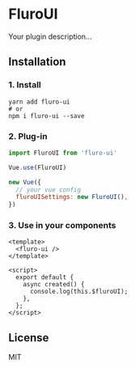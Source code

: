 # FluroUI

Your plugin description...

## Installation

### 1. Install
```
yarn add fluro-ui
# or
npm i fluro-ui --save
```

### 2. Plug-in
```js
import FluroUI from 'fluro-ui'

Vue.use(FluroUI)

new Vue({
  // your vue config
  fluroUISettings: new FluroUI(),
})
```

### 3. Use in your components

```vue
<template>
  <fluro-ui />
</template>

<script>
  export default {
    async created() {
      console.log(this.$fluroUI);
    },
  };
</script>
```

## License
MIT
